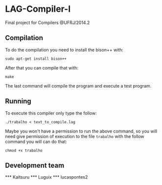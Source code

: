 LAG-Compiler-I
==============

Final project for Compilers @UFRJ/2014.2


Compilation
-----------

To do the compilation you need to install the bison++ with:

```sudo apt-get install bison++```

After that you can compile that with:

``make``

The last command will compile the program and execute a test program.


Running
-------

To execute this compiler only type the follow:

```./trabalho < text_to_compile.lag```

Maybe you won't have a permission to run the above command,
so you will need give permission of execution to the file ```trabalho```
with the follow command you will can do that:

```chmod +x trabalho```


Development team
----------------

*** Kaitsuru
*** Luguix
*** lucaspontes2
